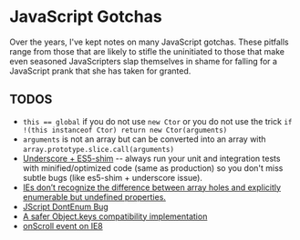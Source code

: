 # JavaScript Gotchas

Over the years, I've kept notes on many JavaScript gotchas. These pitfalls range from those that are likely to stifle the uninitiated to those that make even seasoned JavaScripters slap themselves in shame for falling for a JavaScript prank that she has taken for granted.

## TODOS

- `this == global` if you do not use `new Ctor` or you do not use the trick `if !(this instanceof Ctor) return new Ctor(arguments)`
- `arguments` is not an array but can be converted into an array with `array.prototype.slice.call(arguments)`
- [Underscore + ES5-shim](https://github.com/es-shims/es5-shim/blob/master/es5-shim.js#L425-L464) -- always run your unit and integration tests with minified/optimized code (same as production) so you don't miss subtle bugs (like es5-shim + underscore issue).
- [IEs don’t recognize the difference between array holes and explicitly enumerable but undefined properties.](https://github.com/es-shims/es5-shim/issues/114#issuecomment-21700755)
- [JScript DontEnum Bug](https://developer.mozilla.org/en/docs/ECMAScript_DontEnum_attribute#JScript_DontEnum_Bug)
- [A safer Object.keys compatibility implementation](http://whattheheadsaid.com/2010/10/a-safer-object-keys-compatibility-implementation)
- [onScroll event on IE8](http://facebook.github.io/react/docs/working-with-the-browser.html#cross-browser-issues)
